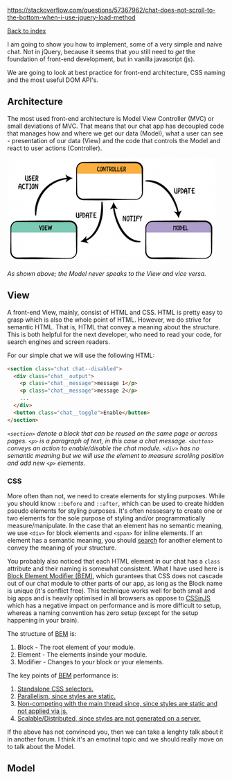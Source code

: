https://stackoverflow.com/questions/57367962/chat-does-not-scroll-to-the-bottom-when-i-use-jquery-load-method

[Back to index](../README.md)

I am going to show you how to implement, some of a very simple
and naive chat. Not in jQuery, because it seems that you still
need to _get_ the foundation of front-end development, but in
vanilla javascript (js).

We are going to look at best practice for front-end architecture,
CSS naming and the most useful DOM API's.

## Architecture

The most used front-end architecture is Model View Controller
(MVC) or small deviations of MVC.
That means that our chat app has decoupled code that manages
how and where we get our data (Model), what a user can see -
presentation of our data (View) and the code that controls the Model and react to user actions (Controller).

![MVC - who speaks to who][mvc]

_As shown above; the Model never speaks to the View and vice versa._


## View

A front-end View, mainly, consist of HTML and CSS.
HTML is pretty easy to grasp which is also the whole point of
HTML.
However, we do strive for semantic HTML. That is, HTML that
convey a meaning about the structure. This is both helpful for
the next developer, who need to read your code, for search
engines and screen readers.

For our simple chat we will use the following HTML:

```html
<section class="chat chat--disabled">
  <div class="chat__output">
    <p class="chat__message">message 1</p>
    <p class="chat__message">message 2</p>
    ...
  </div>
  <button class="chat__toggle">Enable</button>
</section>
```

_`<section>` denote a block that can be reused on the same page
or across pages. `<p>` is a paragraph of text, in this case a
chat message. `<button>` conveys an action to enable/disable the
chat module. `<div>` has no semantic meaning but we will use the
element to measure scrolling position and add new `<p>` elements._


### CSS

More often than not, we need to create elements for styling
purposes. While you should know `::before` and `::after`, which
can be used to create hidden pseudo elements for styling purposes.
It's often nessesary to create one or two elements for the sole purpose
of styling and/or programmatically measure/manipulate. In the case
that an element has no semantic meaning, we use `<div>` for block
elements and `<span>` for inline elements. If an element has a
semantic meaning, you should [search][html] for another element to
convey the meaning of your structure.

You probably also noticed that each HTML element in our chat has a
`class` attribute and their naming is somewhat consistent.
What I have used here is
[Block Element Modifier (BEM)][bem],
which gurantees that CSS does not cascade out of our chat module
to other parts of our app, as long as the Block name is unique
(it's conflict free).
This technique works well for both small and big apps and is
heavily optimised in all browsers as oppose to [CSSinJS][CSSinJS]
which has a negative impact on performance and is more difficult
to setup, whereas a naming convention has zero setup (except for
the setup happening in your brain).

The structure of [BEM][bem] is:

1. Block - The root element of your module.
2. Element - The elements insinde your module.
3. Modifier - Changes to your block or your elements.

The key points of [BEM][bem] performance is:

1. [Standalone CSS selectors.][cssSelector]
2. [Parallelism, since styles are static.][cssParallelism]
3. [Non-competing with the main thread since, since styles are
static and not applied via js.][cssMainThread]
4. [Scalable/Distributed, since styles are not generated on a server.][cssServerSide]

If the above has not convinced you, then we can take a lenghty
talk about it in another forum. I think it's an emotinal topic
and we should really move on to talk about the Model.


## Model





[mvc]: ./mvc.png "MVC - who speaks to who"
[html]: https://developer.mozilla.org/en-US/docs/Web/HTML/Element#Content_sectioning "List of HTML elements, with description"
[CSSinJS]: https://cssinjs.org/ "One of many CSSinJS implementations"
[bem]: http://getbem.com/naming/ "BEM naming conventions"
[cssSelector]: https://csswizardry.com/2011/09/writing-efficient-css-selectors/ "CSS Selectors Performance"
[cssParallelism]: https://hacks.mozilla.org/2017/08/inside-a-super-fast-css-engine-quantum-css-aka-stylo/ "Multi-core CSS rendering"
[cssMainThread]: https://developer.mozilla.org/en-US/docs/Tools/Performance/Scenarios/Intensive_JavaScript "All js blocks the browser - the question is for how long?"
[cssServerSide]: https://cssinjs.org/server-side-rendering?v=v10.0.0-alpha.24 "Since a browsers do work on a user's machine,
it does not matter if you have 1 or 1.000.000 simultaneous
users, but if you move the same work to your server, it DOES
matter if you have to do the same work 1 or 1.000.000 times!"